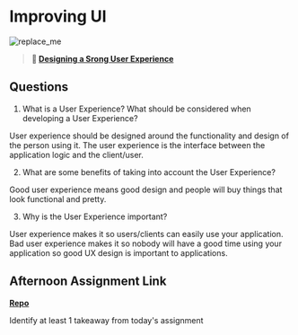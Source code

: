# Improving UI

![replace_me](https://codeworks.blob.core.windows.net/public/assets/img/illustrations/placeholder.svg)

> **📖 [Designing a Srong User Experience](https://codeworksacademy.com/fs-student-guide/resources/wk7/03-Creating-Good-UX)**

## Questions

1. What is a User Experience? What should be considered when developing a User Experience?

User experience should be designed around the functionality and design of the person using it. The user experience is the interface between the application logic and the client/user.

2. What are some benefits of taking into account the User Experience?

Good user experience means good design and people will buy things that look functional and pretty.

3. Why is the User Experience important?

User experience makes it so users/clients can easily use your application. Bad user experience makes it so nobody will have a good time using your application so good UX design is important to applications.

## Afternoon Assignment Link

**[Repo](https://github.com/ChristineKlosterman/<ASSIGNMENT_REPO>)**

Identify at least 1 takeaway from today's assignment
